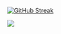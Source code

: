 [![GitHub Streak](https://github-readme-streak-stats.herokuapp.com?user=Charizard17)](https://git.io/streak-stats)


<img src = "https://github-readme-stats.vercel.app/api/top-langs/?username=Charizard17&layout=compact">
